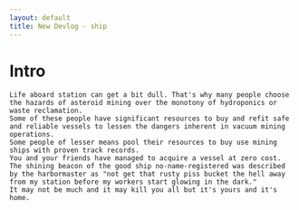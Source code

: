 ```yaml
---
layout: default
title: New Devlog - ship
---
```


Intro
=====
	Life aboard station can get a bit dull. That's why many people choose the hazards of asteroid mining over the monotony of hydroponics or waste reclamation. 
	Some of these people have significant resources to buy and refit safe and reliable vessels to lessen the dangers inherent in vacuum mining operations.
	Some people of lesser means pool their resources to buy use mining ships with proven track records.
	You and your friends have managed to acquire a vessel at zero cost.
	The shining beacon of the good ship no-name-registered was described by the harbormaster as "not get that rusty piss bucket the hell away from my station before my workers start glowing in the dark."
	It may not be much and it may kill you all but it's yours and it's home.
